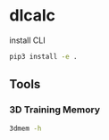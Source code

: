# dlcalc

install CLI
```bash
pip3 install -e .
```

## Tools
### 3D Training Memory
```bash
3dmem -h
```